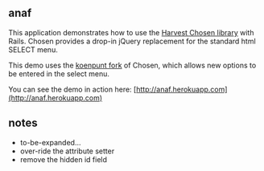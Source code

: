 anaf
---

This application demonstrates how to use the
[Harvest Chosen library](http://harvesthq.github.io/chosen/)
with Rails. Chosen provides a drop-in
jQuery replacement for the standard html SELECT menu.

This demo uses the
[koenpunt fork](https://github.com/harvesthq/chosen/pull/166)
of Chosen, which allows new options
to be entered in the select menu.

You can see the demo in action here:
[http://anaf.herokuapp.com](http://anaf.herokuapp.com)

notes
---
* to-be-expanded...
* over-ride the attribute setter
* remove the hidden id field
